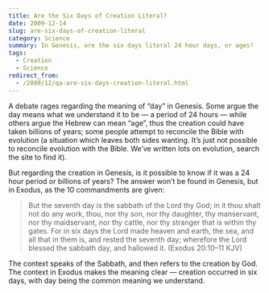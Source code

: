```yaml
---
title: Are the Six Days of Creation Literal?
date: 2009-12-14
slug: are-six-days-of-creation-literal
category: Science
summary: In Genesis, are the six days literal 24 hour days, or ages?
tags: 
  - Creation
  - Science
redirect_from:
  - /2009/12/qa-are-six-days-creation-literal.html
---
```




A debate rages regarding the meaning of “day” in Genesis. Some argue the
day means what we understand it to be — a period of 24 hours — while
others argue the Hebrew can mean “age”, thus the creation could have
taken billions of years; some people attempt to reconcile the Bible with
evolution (a situation which leaves both sides wanting. It’s just not
possible to reconcile evolution with the Bible. We’ve written lots on
evolution, search the site to find it).

But regarding the creation in Genesis, is it possible to know if it was
a 24 hour period or billions of years? The answer won’t be found in
Genesis, but in Exodus, as the 10 commandments are given:

> But the seventh day is the sabbath of the Lord thy God; in it thou
> shalt not do any work, thou, nor thy son, nor thy daughter, thy
> manservant, nor thy maidservant, nor thy cattle, nor thy stranger that
> is within thy gates. For in six days the Lord made heaven and earth,
> the sea, and all that in them is, and rested the seventh day;
> wherefore the Lord blessed the sabbath day, and hallowed it. (Exodus
> 20:10–11 KJV)

The context speaks of the Sabbath, and then refers to the creation by
God. The context in Exodus makes the meaning clear — creation occurred
in six days, with day being the common meaning we understand.

